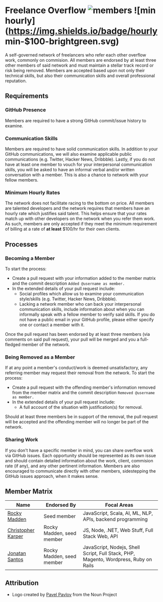 # Freelance Overflow ![members](https://img.shields.io/badge/members-3-blue.svg) ![min hourly](https://img.shields.io/badge/hourly min-$100-brightgreen.svg)
A self-governed network of freelancers who refer each other overflow work, commonly on commision. All members are endorsed by at least three other members of said network and must maintain a stellar track record or risk being removed. Members are accepted based upon not only their technical skills, but also their communication skills and overall professional reputation.

## Requirements
### GitHub Presence
Members are required to have a strong GitHub commit/issue history to examine.

### Communication Skills
Members are required to have solid communication skills. In addition to your GitHub communications, we will also examine applicable public communications (e.g. Twitter, Hacker News, Dribbble). Lastly, if you do not have at least one member to vouch for your interpersonal communication skills, you will be asked to have an informal verbal and/or written conversation with a member. This is also a chance to network with your fellow members.

### Minimum Hourly Rates
The network does not facilitate racing to the bottom on price. All members are talented developers and the network requires that members have an hourly rate which justifies said talent. This helps ensure that your rates match up with other developers on the network when you refer them work. As such, members are only accepted if they meet the minimum requirement of billing at a rate of __at least__ $100/hr for their own clients.

## Processes
### Becoming a Member
To start the process:

* Create a pull request with your information added to the member matrix and the commit description `Added @username as member.`
* In the extended details of your pull request include:
  * Social profiles which allow us to examine your communication style/skills (e.g. Twitter, Hacker News, Dribbble).
  * Lacking a network member who can back your interpersonal communication skills, include information about when you can informally speak with a fellow member to verify said skills. If you do not have a public email in your GitHub profile, please either specify one or contact a member with it.

Once the pull request has been endorsed by at least three members (via comments on said pull request), your pull will be merged and you a full-fledged member of the network.

### Being Removed as a Member
If at any point a member's conduct/work is deemed unsatisfactory, any referring member may request their removal from the network. To start the process:

* Create a pull request with the offending member's information removed from the member matrix and the commit description `Removed @username as member.`
* In the extended details of your pull request include:
  * A full account of the situation with justification(s) for removal.

Should at least three members be in support of the removal, the pull request will be accepted and the offending member will no longer be part of the network.

### Sharing Work
If you don't have a specific member in mind, you can share overflow work via GitHub issues. Each opportunity should be represented as its own issue and should contain detailed information about the work, client, commision rate (if any), and any other pertinent information. Members are also encouraged to communicate directly with other members, sidestepping the GitHub issues approach, when it makes sense.

## Member Matrix
| Name                                             | Endorsed By               | Focal Areas
| ------------------------------------------------ | ------------------------- | -----------
| [Rocky Madden](https://github.com/rockymadden)   | Seed member               | JavaScript, Scala, AI, ML, NLP, APIs, backend programming
| [Christopher Karper](https://github.com/CKarper) | Rocky Madden, seed member | JS, Node, .NET, Web Stuff, Full Stack Web, API
| [Jonatan Santos](https://github.com/joridos)     | Rocky Madden, seed member | JavaScript, Nodejs, Shell Script, Full Stack, PHP, Magento, Wordpress, Ruby on Rails

## Attribution
* Logo created by [Pavel Pavlov](http://thenounproject.com/zka11/) from the Noun Project
